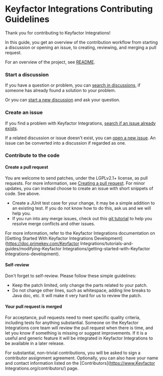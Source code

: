 # Keyfactor Integrations Contributing Guidelines

Thank you for contributing to Keyfactor Integrations!

In this guide, you get an overview of the contribution workflow from starting a discussion or opening an issue, to creating, reviewing, and merging a pull request.

For an overview of the project, see [README](README.md). 

### Start a discussion
If you have a question or problem, you can [search in discussions](../../discussions), if someone has already found a solution to your problem. 

Or you can [start a new discussion](../../discussions/new/choose) and ask your question. 

### Create an issue

If you find a problem with Keyfactor Integrations, [search if an issue already exists](../../issues).

If a related discussion or issue doesn't exist, you can [open a new issue](../../issues/new). An issue can be converted into a discussion if regarded as one.

### Contribute to the code

#### Create a pull request

You are welcome to send patches, under the LGPLv2.1+ license, as pull requests. For more information, see [Creating a pull request](https://docs.github.com/en/pull-requests/collaborating-with-pull-requests/proposing-changes-to-your-work-with-pull-requests/creating-a-pull-request). For minor updates, you can instead choose to create an issue with short snippets of code. See above.

* Create a JUnit test case for your change, it may be a simple addition to an existing test. If you do not know how to do this, ask us and we will help you. 
* If you run into any merge issues, check out this [git tutorial](https://github.com/skills/resolve-merge-conflicts) to help you resolve merge conflicts and other issues.

For more information, refer to the Keyfactor Integrations documentation on [Getting Started With Keyfactor Integrations Development](https://doc.primekey.com/Keyfactor Integrations/tutorials-and-guides/modifying-Keyfactor Integrations/getting-started-with-Keyfactor Integrations-development).

#### Self-review

Don't forget to self-review. Please follow these simple guidelines:
* Keep the patch limited, only change the parts related to your patch. 
* Do not change other lines, such as whitespace, adding line breaks to Java doc, etc. It will make it very hard for us to review the patch.


#### Your pull request is merged

For acceptance, pull requests need to meet specific quality criteria, including tests for anything substantial. Someone on the Keyfactor Integrations core team will review the pull request when there is time, and let you know if something is missing or suggest improvements. If it is a useful and generic feature it will be integrated in Keyfactor Integrations to be available in a later release.

For substantial, non-trivial contributions, you will be asked to sign a contributor assignment agreement. Optionally, you can also have your name and contact information listed on the [Contributors](https://www.Keyfactor Integrations.org/contributors/) page. 
